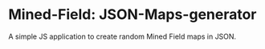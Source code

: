 # Mined-Field: JSON-Maps-generator
A simple JS application to create random Mined Field maps in JSON.
